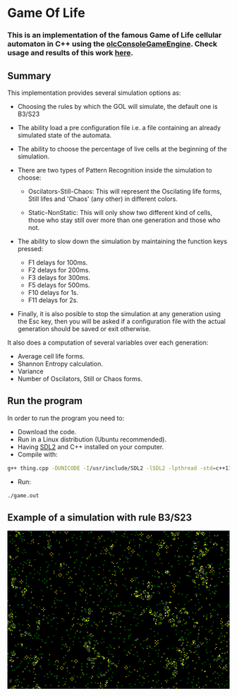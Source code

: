 # Game Of Life

### This is an implementation of the famous Game of Life cellular automaton in C++ using the [olcConsoleGameEngine](https://github.com/howlettjames/videos/blob/master/olcConsoleGameEngineSDL.h). Check usage and results of this work [here](https://github.com/howlettjames/Game-Of-Life/blob/master/Docs/LIFE_REPORT.pdf).

## Summary
This implementation provides several simulation options as:

* Choosing the rules by which the GOL will simulate, the default one is B3/S23

* The ability load a pre configuration file i.e. a file containing an already simulated state of the automata.

* The ability to choose the percentage of live cells at the beginning of the simulation.

* There are two types of Pattern Recognition inside the simulation to choose:
    * Oscilators-Still-Chaos: This will represent the Oscilating life forms, Still lifes and 'Chaos' (any other) in different colors.

    * Static-NonStatic: This will only show two different kind of cells, those who stay still over more than one generation and those who not.

* The ability to slow down the simulation by maintaining the function keys pressed:
    * F1 delays for 100ms.
    * F2 delays for 200ms.
    * F3 delays for 300ms.
    * F5 delays for 500ms.
    * F10 delays for 1s.
    * F11 delays for 2s.

* Finally, it is also posible to stop the simulation at any generation using the Esc key, then you will be asked if a configuration file with the actual generation should be saved or exit otherwise.

It also does a computation of several variables over each generation:

* Average cell life forms.
* Shannon Entropy calculation.
* Variance
* Number of Oscilators, Still or Chaos forms.

## Run the program

In order to run the program you need to:
* Download the code.
* Run in a Linux distribution (Ubuntu recommended).
* Having [SDL2](https://www.libsdl.org/download-2.0.php) and C++ installed on your computer.
* Compile with:
```bash
g++ thing.cpp -DUNICODE -I/usr/include/SDL2 -lSDL2 -lpthread -std=c++11 -o game.out
```
* Run:
```bash
./game.out
```

## Example of a simulation with rule B3/S23

![Running the simulation](https://github.com/howlettjames/Game-Of-Life/blob/master/Test/test.png "Running the simulation")
